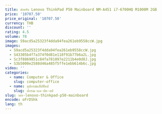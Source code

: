 ```yaml
---
title: สําหรับ Lenovo ThinkPad P50 Mainboard NM-A451 i7-6700HQ M1000M 2GB 00UR726 01AY360 100% Test OK จัดส่งฟรี
price: '10707.50'
price_original: '10707.50'
currency: THB
discount: ''
rating: 4.5
volume: 78
image: S9acd5a25323f4dda94fea261eb9558ccW.jpg
images:
  - S9acd5a25323f4dda94fea261eb9558ccW.jpg
  - S43305b4f7a374f0d81e118f91b77b6a2L.jpg
  - Sc3f8869851c84fa781097e2211b4e0d8J.jpg
  - S3b5000e2588d46a485f5ffe1ebb614b6c.jpg
video: ''
categories:
  - name: Computer & Office
    slug: computer-office
  - name: อุปกรณ์แล็ปท็อป
    slug: ปกรณ-แล-ปท-อป
slug: าหร-lenovo-thinkpad-p50-mainboard
encode: oFrDShk
lang: th
---
```

  